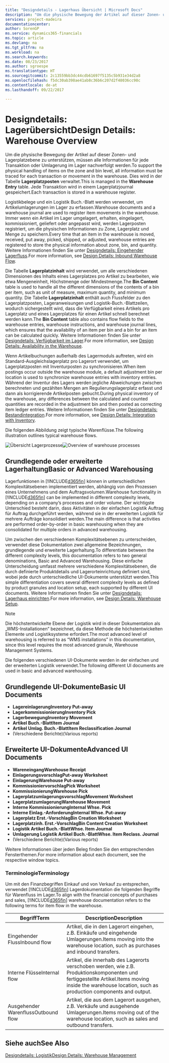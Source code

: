 ```yaml
---
title: "Designdetails - Lagerhaus Übersicht | Microsoft Docs"
description: "Um die physische Bewegung der Artikel auf dieser Zonen- und Lagerplatzebene zu unterstützen, müssen alle Informationen für jede Transaktion oder Umlagerung im Lager nachverfolgt werden. Dies wird in der Tabelle **Lagerplatzposten** verwaltet. Jede Transaktion wird in einem Lagerplatzjournal gespeichert."
services: project-madeira
documentationcenter: 
author: SorenGP
ms.service: dynamics365-financials
ms.topic: article
ms.devlang: na
ms.tgt_pltfrm: na
ms.workload: na
ms.search.keywords: 
ms.date: 08/23/2017
ms.author: sgroespe
ms.translationtype: HT
ms.sourcegitcommit: 2c13559bb3dc44cdb61697f5135c5b931e34d2a8
ms.openlocfilehash: f5dc30ab398ae41ab8c36b6c207d2f48036cc98c
ms.contentlocale: de-at
ms.lasthandoff: 09/22/2017

---
```

# <a name="design-details-warehouse-overview"></a><span data-ttu-id="d2335-105">Designdetails: Lagerübersicht</span><span class="sxs-lookup"><span data-stu-id="d2335-105">Design Details: Warehouse Overview</span></span>
<span data-ttu-id="d2335-106">Um die physische Bewegung der Artikel auf dieser Zonen- und Lagerplatzebene zu unterstützen, müssen alle Informationen für jede Transaktion oder Umlagerung im Lager nachverfolgt werden.</span><span class="sxs-lookup"><span data-stu-id="d2335-106">To support the physical handling of items on the zone and bin level, all information must be traced for each transaction or movement in the warehouse.</span></span> <span data-ttu-id="d2335-107">Dies wird in der Tabelle **Lagerplatzposten** verwaltet.</span><span class="sxs-lookup"><span data-stu-id="d2335-107">This is managed in the **Warehouse Entry** table.</span></span> <span data-ttu-id="d2335-108">Jede Transaktion wird in einem Lagerplatzjournal gespeichert.</span><span class="sxs-lookup"><span data-stu-id="d2335-108">Each transaction is stored in a warehouse register.</span></span>  

<span data-ttu-id="d2335-109">Logistikbelege und ein Logistik Buch.-Blatt werden verwendet, um Artikelumlagerungen im Lager zu erfassen.</span><span class="sxs-lookup"><span data-stu-id="d2335-109">Warehouse documents and a warehouse journal are used to register item movements in the warehouse.</span></span> <span data-ttu-id="d2335-110">Immer wenn ein Artikel im Lager umgelagert, erhalten, eingelagert, kommissioniert, geliefert oder angepasst wird, werden Lagerposten registriert, um die physischen Informationen zu Zone, Lagerplatz und Menge zu speichern.</span><span class="sxs-lookup"><span data-stu-id="d2335-110">Every time that an item in the warehouse is moved, received, put away, picked, shipped, or adjusted, warehouse entries are registered to store the physical information about zone, bin, and quantity.</span></span> <span data-ttu-id="d2335-111">Weitere Informationen finden Sie unter [Designdetails: Eingehender Lagerfluss](design-details-outbound-warehouse-flow.md).</span><span class="sxs-lookup"><span data-stu-id="d2335-111">For more information, see [Design Details: Inbound Warehouse Flow](design-details-outbound-warehouse-flow.md).</span></span>  

<span data-ttu-id="d2335-112">Die Tabelle **Lagerplatzinhalt** wird verwendet, um alle verschiedenen Dimensionen des Inhalts eines Lagerplatzes pro Artikel zu bearbeiten, wie etwa Mengeneinheit, Höchstmenge oder Mindestmenge.</span><span class="sxs-lookup"><span data-stu-id="d2335-112">The **Bin Content** table is used to handle all the different dimensions of the contents of a bin per item, such as unit of measure, maximum quantity, and minimum quantity.</span></span> <span data-ttu-id="d2335-113">Die Tabelle **Lagerplatzinhalt** enthält auch Flussfelder zu den Lagerplatzposten, Lageranweisungen und Logistik-Buch.-Blattzeilen, wodurch sichergestellt wird, dass die Verfügbarkeit eines Artikels pro Lagerplatz und eines Lagerplatzes für einen Artikel schnell berechnet werden kann.</span><span class="sxs-lookup"><span data-stu-id="d2335-113">The **Bin Content** table also contains flow fields to the warehouse entries, warehouse instructions, and warehouse journal lines, which ensures that the availability of an item per bin and a bin for an item can be calculated quickly.</span></span> <span data-ttu-id="d2335-114">Weitere Informationen finden Sie unter [Designdetails: Verfügbarkeit im Lager](design-details-availability-in-the-warehouse.md).</span><span class="sxs-lookup"><span data-stu-id="d2335-114">For more information, see [Design Details: Availability in the Warehouse](design-details-availability-in-the-warehouse.md).</span></span>  

<span data-ttu-id="d2335-115">Wenn Artikelbuchungen außerhalb des Lagermoduls auftreten, wird ein Standard-Ausgleichslagerplatz pro Lagerort verwendet, um Lagerplatzposten mit Inventurposten zu synchronisieren.</span><span class="sxs-lookup"><span data-stu-id="d2335-115">When item postings occur outside the warehouse module, a default adjustment bin per location is used to synchronize warehouse entries with inventory entries.</span></span> <span data-ttu-id="d2335-116">Während der Inventur des Lagers werden jegliche Abweichungen zwischen berechneten und gezählten Mengen am Regulierungslagerplatz erfasst und dann als korrigierende Artikelposten gebucht.</span><span class="sxs-lookup"><span data-stu-id="d2335-116">During physical inventory of the warehouse, any differences between the calculated and counted quantities are recorded in the adjustment bin and then posted as correcting item ledger entries.</span></span> <span data-ttu-id="d2335-117">Weitere Informationen finden Sie unter [Designdetails: Bestandintegration](design-details-integration-with-inventory.md).</span><span class="sxs-lookup"><span data-stu-id="d2335-117">For more information, see [Design Details: Integration with Inventory](design-details-integration-with-inventory.md).</span></span>  

<span data-ttu-id="d2335-118">Die folgenden Abbildung zeigt typische Warenflüsse.</span><span class="sxs-lookup"><span data-stu-id="d2335-118">The following illustration outlines typical warehouse flows.</span></span>  

<span data-ttu-id="d2335-119">![Übersicht Lagerprozesse](media/design_details_warehouse_management_overview.png "design_details_warehouse_management_overview")</span><span class="sxs-lookup"><span data-stu-id="d2335-119">![Overview of warehouse processes](media/design_details_warehouse_management_overview.png "design_details_warehouse_management_overview")</span></span>  

## <a name="basic-or-advanced-warehousing"></a><span data-ttu-id="d2335-120">Grundlegende oder erweiterte Lagerhaltung</span><span class="sxs-lookup"><span data-stu-id="d2335-120">Basic or Advanced Warehousing</span></span>  
<span data-ttu-id="d2335-121">Lagerfunktionen in [!INCLUDE[d365fin](includes/d365fin_md.md)] können in unterschiedlichen Komplexitätsebenen implementiert werden, abhängig von den Prozessen eines Unternehmens und dem Auftragsvolumen.</span><span class="sxs-lookup"><span data-stu-id="d2335-121">Warehouse functionality in [!INCLUDE[d365fin](includes/d365fin_md.md)] can be implemented in different complexity levels, depending on a company’s processes and order volume.</span></span> <span data-ttu-id="d2335-122">Der wichtigste Unterschied besteht darin, dass Aktivitäten in der einfachen Logistik Auftrag für Auftrag durchgeführt werden, während sie in der erweiterten Logistik für mehrere Aufträge konsolidiert werden.</span><span class="sxs-lookup"><span data-stu-id="d2335-122">The main difference is that activities are performed order-by-order in basic warehousing when they are consolidated for multiple orders in advanced warehousing.</span></span>  

 <span data-ttu-id="d2335-123">Um zwischen den verschiedenen Komplexitätsebenen zu unterscheiden, verwendet diese Dokumentation zwei allgemeine Bezeichnungen, grundlegende und erweiterte Lagerhaltung.</span><span class="sxs-lookup"><span data-stu-id="d2335-123">To differentiate between the different complexity levels, this documentation refers to two general denominations, Basic and Advanced Warehousing.</span></span> <span data-ttu-id="d2335-124">Diese einfache Unterscheidung umfasst mehrere verschiedene Komplexitätsebenen, die durch definierte Produktdetails und Lagerorteinrichtung definiert sind, wobei jede durch unterschiedliche UI-Dokumente unterstützt werden.</span><span class="sxs-lookup"><span data-stu-id="d2335-124">This simple differentiation covers several different complexity levels as defined by product granules and location setup, each supported by different UI documents.</span></span> <span data-ttu-id="d2335-125">Weitere Informationen finden Sie unter [Designdetails: Lagerhaus einrichten](design-details-warehouse-setup.md).</span><span class="sxs-lookup"><span data-stu-id="d2335-125">For more information, see [Design Details: Warehouse Setup](design-details-warehouse-setup.md).</span></span>  

> [!NOTE]  
>  <span data-ttu-id="d2335-126">Die höchstentwickelte Ebene der Logistik wird in dieser Dokumentation als „WMS-Installationen“ bezeichnet, da diese Methode die höchstentwickelten Elemente und Logistiksysteme erfordert.</span><span class="sxs-lookup"><span data-stu-id="d2335-126">The most advanced level of warehousing is referred to as “WMS installations” in this documentation, since this level requires the most advanced granule, Warehouse Management Systems.</span></span>  

 <span data-ttu-id="d2335-127">Die folgenden verschiedenen UI-Dokumente werden in der einfachen und der erweiterten Logistik verwendet.</span><span class="sxs-lookup"><span data-stu-id="d2335-127">The following different UI documents are used in basic and advanced warehousing.</span></span>  

## <a name="basic-ui-documents"></a><span data-ttu-id="d2335-128">Grundlegende UI-Dokumente</span><span class="sxs-lookup"><span data-stu-id="d2335-128">Basic UI Documents</span></span>  

-   <span data-ttu-id="d2335-129">**Lagereinlagerung**</span><span class="sxs-lookup"><span data-stu-id="d2335-129">**Inventory Put-away**</span></span>  
-   <span data-ttu-id="d2335-130">**Lagerkommissionierung**</span><span class="sxs-lookup"><span data-stu-id="d2335-130">**Inventory Pick**</span></span>  
-   <span data-ttu-id="d2335-131">**Lagerbewegung**</span><span class="sxs-lookup"><span data-stu-id="d2335-131">**Inventory Movement**</span></span>  
-   <span data-ttu-id="d2335-132">**Artikel Buch.-Blatt**</span><span class="sxs-lookup"><span data-stu-id="d2335-132">**Item Journal**</span></span>  
-   <span data-ttu-id="d2335-133">**Artikel Umlag. Buch.-Blatt**</span><span class="sxs-lookup"><span data-stu-id="d2335-133">**Item Reclassification Journal**</span></span>  
-   <span data-ttu-id="d2335-134">(Verschiedene Berichte)</span><span class="sxs-lookup"><span data-stu-id="d2335-134">(Various reports)</span></span>  

## <a name="advanced-ui-documents"></a><span data-ttu-id="d2335-135">Erweiterte UI-Dokumente</span><span class="sxs-lookup"><span data-stu-id="d2335-135">Advanced UI Documents</span></span>  

-   <span data-ttu-id="d2335-136">**Wareneingang**</span><span class="sxs-lookup"><span data-stu-id="d2335-136">**Warehouse Receipt**</span></span>  
-   <span data-ttu-id="d2335-137">**Einlagerungsvorschlag**</span><span class="sxs-lookup"><span data-stu-id="d2335-137">**Put-away Worksheet**</span></span>  
-   <span data-ttu-id="d2335-138">**Einlagerung**</span><span class="sxs-lookup"><span data-stu-id="d2335-138">**Warehouse Put-away**</span></span>  
-   <span data-ttu-id="d2335-139">**Kommissioniervorschlag**</span><span class="sxs-lookup"><span data-stu-id="d2335-139">**Pick Worksheet**</span></span>  
-   <span data-ttu-id="d2335-140">**Kommissionierung**</span><span class="sxs-lookup"><span data-stu-id="d2335-140">**Warehouse Pick**</span></span>  
-   <span data-ttu-id="d2335-141">**Lagerplatzumlagerungsvorschlag**</span><span class="sxs-lookup"><span data-stu-id="d2335-141">**Movement Worksheet**</span></span>  
-   <span data-ttu-id="d2335-142">**Lagerplatzumlagerung**</span><span class="sxs-lookup"><span data-stu-id="d2335-142">**Warehouse Movement**</span></span>  
-   <span data-ttu-id="d2335-143">**Interne Kommissionierung**</span><span class="sxs-lookup"><span data-stu-id="d2335-143">**Internal Whse. Pick**</span></span>  
-   <span data-ttu-id="d2335-144">**Interne Einlag.-Anforderung**</span><span class="sxs-lookup"><span data-stu-id="d2335-144">**Internal Whse. Put-away**</span></span>  
-   <span data-ttu-id="d2335-145">**Lagerplatz Erst.-Vorschlag**</span><span class="sxs-lookup"><span data-stu-id="d2335-145">**Bin Creation Worksheet**</span></span>  
-   <span data-ttu-id="d2335-146">**Lagerplatzinh. Erst.-Vorschlag**</span><span class="sxs-lookup"><span data-stu-id="d2335-146">**Bin Content Creation Worksheet**</span></span>  
-   <span data-ttu-id="d2335-147">**Logistik Artikel Buch.-Blatt**</span><span class="sxs-lookup"><span data-stu-id="d2335-147">**Whse. Item Journal**</span></span>  
-   <span data-ttu-id="d2335-148">**Umlagerung Logistik Artikel Buch.-Blatt**</span><span class="sxs-lookup"><span data-stu-id="d2335-148">**Whse. Item Reclass. Journal**</span></span>  
-   <span data-ttu-id="d2335-149">(Verschiedene Berichte)</span><span class="sxs-lookup"><span data-stu-id="d2335-149">(Various reports)</span></span>  

<span data-ttu-id="d2335-150">Weitere Informationen über jeden Beleg finden Sie den entsprechenden Fensterthemen.</span><span class="sxs-lookup"><span data-stu-id="d2335-150">For more information about each document, see the respective window topics.</span></span>  

### <a name="terminology"></a><span data-ttu-id="d2335-151">Terminologie</span><span class="sxs-lookup"><span data-stu-id="d2335-151">Terminology</span></span>  
<span data-ttu-id="d2335-152">Um mit den Finanzbegriffen Einkauf und von Verkauf zu entsprechen, verwendet [!INCLUDE[d365fin](includes/d365fin_md.md)] Lagerdokumentation die folgenden Begriffe für Warenfluss im Lager.</span><span class="sxs-lookup"><span data-stu-id="d2335-152">To align with the financial concepts of purchases and sales, [!INCLUDE[d365fin](includes/d365fin_md.md)] warehouse documentation refers to the following terms for item flow in the warehouse.</span></span>  

|<span data-ttu-id="d2335-153">Begriff</span><span class="sxs-lookup"><span data-stu-id="d2335-153">Term</span></span>|<span data-ttu-id="d2335-154">Description</span><span class="sxs-lookup"><span data-stu-id="d2335-154">Description</span></span>|  
|----------|---------------------------------------|  
|<span data-ttu-id="d2335-155">Eingehender Fluss</span><span class="sxs-lookup"><span data-stu-id="d2335-155">Inbound flow</span></span>|<span data-ttu-id="d2335-156">Artikel, die in den Lagerort eingehen, z.B. Einkäufe und eingehende Umlagerungen.</span><span class="sxs-lookup"><span data-stu-id="d2335-156">Items moving into the warehouse location, such as purchases and inbound transfers.</span></span>|  
|<span data-ttu-id="d2335-157">Interne Flüsse</span><span class="sxs-lookup"><span data-stu-id="d2335-157">Internal flow</span></span>|<span data-ttu-id="d2335-158">Artikel, die innerhalb des Lagerorts verschoben werden, wie z.B. Produktionskomponenten und fertiggestellte Artikel.</span><span class="sxs-lookup"><span data-stu-id="d2335-158">Items moving inside the warehouse location, such as production components and output.</span></span>|  
|<span data-ttu-id="d2335-159">Ausgehender Warenfluss</span><span class="sxs-lookup"><span data-stu-id="d2335-159">Outbound flow</span></span>|<span data-ttu-id="d2335-160">Artikel, die aus dem Lagerort ausgehen, z.B. Verkäufe und ausgehende Umlagerungen.</span><span class="sxs-lookup"><span data-stu-id="d2335-160">Items moving out of the warehouse location, such as sales and outbound transfers.</span></span>|  

## <a name="see-also"></a><span data-ttu-id="d2335-161">Siehe auch</span><span class="sxs-lookup"><span data-stu-id="d2335-161">See Also</span></span>  
 [<span data-ttu-id="d2335-162">Designdetails: Logistik</span><span class="sxs-lookup"><span data-stu-id="d2335-162">Design Details: Warehouse Management</span></span>](design-details-warehouse-management.md)

